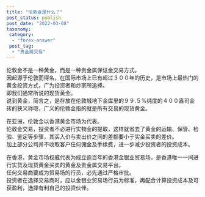 ```yaml
---
title: "伦敦金是什么？"
post_status: publish
post_date: "2022-03-08"
taxonomy:
 category: 
  - "forex-answer"
 post_tag: 
  - "贵金属交易"
---
```


伦敦金不是一种黄金，而是一种贵金属保证金交易方式。  
因起源于伦敦而得名，在国际市场上已有超过３００年的历史，是市场上最热门的黄金投资方式，广为投资者和炒家所追捧。  
即我们通常所说的现货黄金。  
说到黄金，简言之，是存放在伦敦城地下金库里的９９.５%纯度的４００盎司金砖的狭义称唿，广义的伦敦金指的就是所有交易的现货黄金。  

在亚洲，伦敦金以香港黄金市场为代表。  
伦敦金交易，投资者不必进行实物金的提取，这样就省去了黄金的运输、保管、检验、鉴定等步骤，其买入价与卖出价之间的差额要小于实金买卖的差价。  
加上部分公司并不收取客户任何佣金及手续费，进一步减少投资者的投资成本。  

在香港，黄金市场权威代表为成立逾百年的香港金银业贸易场，是香港唯一一间进行实货及现货黄金买卖的黄金及贵金属交易平台。  
任何交易商要成为贸易场的行员，必先通过严格审批。  
投资者在选择交易商时，应以金银业贸易场行员为标准，再配合计算投资成本及可获盈利，选择有利自己的投资伙伴。
